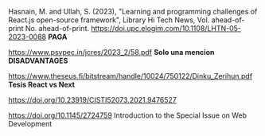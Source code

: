 Hasnain, M. and Ullah, S. (2023), "Learning and programming challenges of React.js open-source framework", Library Hi Tech News, Vol. ahead-of-print No. ahead-of-print. https://doi.upc.elogim.com/10.1108/LHTN-05-2023-0088 **PAGA**

https://www.psvpec.in/jcres/2023_2/58.pdf **Solo una mencion DISADVANTAGES**

https://www.theseus.fi/bitstream/handle/10024/750122/Dinku_Zerihun.pdf **Tesis React vs Next**

https://doi.org/10.23919/CISTI52073.2021.9476527

https://doi.org/10.1145/2724759 Introduction to the Special Issue on Web Development
